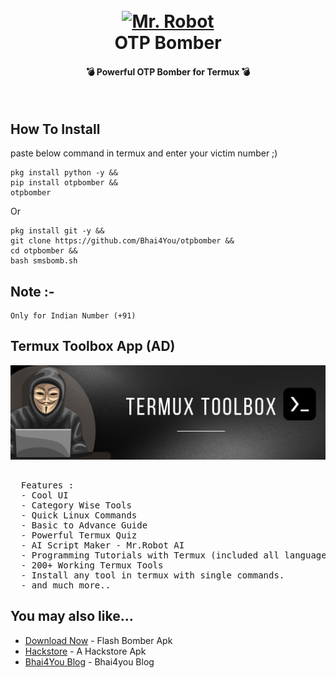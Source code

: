 <h1 align="center">
  <br>
  <a href="https://dribbble.com/shots/6288649-The-JoyPixels-Bomb-Emoji-Animation/attachments/6288649-The-JoyPixels-Bomb-Emoji-Animation?mode=media"><img src="https://gifimage.net/wp-content/uploads/2018/11/konfettibombe-gif-4.gif" alt="Mr. Robot" width="300" height="300"></a>
  <br>
 OTP Bomber
  <br>
</h1>

<h4 align="center"> 💣 Powerful OTP Bomber for Termux  💣</h4>

<p align="left">
  
</p>


<be><br>



## How To Install

paste below command in termux and enter your victim number ;)

```
pkg install python -y && 
pip install otpbomber && 
otpbomber
```

Or

```
pkg install git -y &&
git clone https://github.com/Bhai4You/otpbomber &&
cd otpbomber &&
bash smsbomb.sh
```

## Note :-
```
Only for Indian Number (+91)
```

## Termux Toolbox App (AD)
<center><a href="https://bit.ly/44Co9ou"><img src="https://raw.githubusercontent.com/Bhai4You/bhai4you/master/termux_toolbox_banner2.jpg" alt="Termux Toolbox"  ></a></center>
<pre> 
  Features :
  - Cool UI
  - Category Wise Tools
  - Quick Linux Commands
  - Basic to Advance Guide
  - Powerful Termux Quiz
  - AI Script Maker - Mr.Robot AI
  - Programming Tutorials with Termux (included all language)
  - 200+ Working Termux Tools
  - Install any tool in termux with single commands.
  - and much more..
</pre>

## You may also like...

- [Download Now](https://bit.ly/flashbomberlink) - Flash Bomber Apk
- [Hackstore](https://sites.google.com/view/hackstoreapk) - A Hackstore Apk
- [Bhai4You Blog](https://bhai4you.blogspot.com) - Bhai4you Blog


